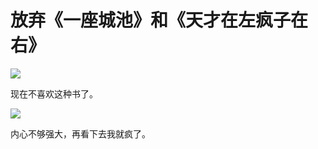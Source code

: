 # 放弃《一座城池》和《天才在左疯子在右》


![](http://pic.yupoo.com/leninlee/E9VPP5J0/medish.jpg)

现在不喜欢这种书了。

![](http://pic.yupoo.com/leninlee/E9VOUOtx/medish.jpg)

内心不够强大，再看下去我就疯了。

